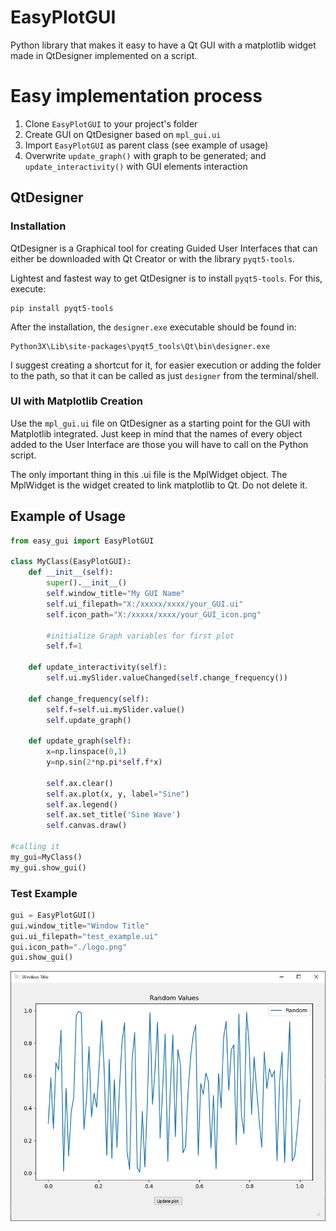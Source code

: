 # EasyPlotGUI
 Python library that makes it easy to have a Qt GUI with a matplotlib widget made in QtDesigner implemented on a script.

 # Easy implementation process
 1. Clone `EasyPlotGUI` to your project's folder
 2. Create GUI on QtDesigner based on `mpl_gui.ui`
 3. Import `EasyPlotGUI` as parent class (see example of usage)
 4. Overwrite `update_graph()` with graph to be generated; and `update_interactivity()` with GUI elements interaction

 ## QtDesigner
 ### Installation
QtDesigner is a Graphical tool for creating Guided User Interfaces that can either be downloaded with Qt Creator or with the library `pyqt5-tools`.

Lightest and fastest way to get QtDesigner is to install `pyqt5-tools`. For this, execute:

```
pip install pyqt5-tools
```

After the installation, the `designer.exe` executable should be found in:

```
Python3X\Lib\site-packages\pyqt5_tools\Qt\bin\designer.exe
```

I suggest creating a shortcut for it, for easier execution or adding the folder to the path, so that it can be called as just `designer` from the terminal/shell.

### UI with Matplotlib Creation

Use the `mpl_gui.ui` file on QtDesigner as a starting point for the GUI with Matplotlib integrated. Just keep in mind that the names of every object added to the User Interface are those you will have to call on the Python script.

The only important thing in this .ui file is the MplWidget object. The MplWidget is the widget created to link matplotlib to Qt. Do not delete it.

## Example of Usage


``` python
from easy_gui import EasyPlotGUI

class MyClass(EasyPlotGUI):
    def __init__(self):
        super().__init__()
        self.window_title="My GUI Name"
        self.ui_filepath="X:/xxxxx/xxxx/your_GUI.ui"
        self.icon_path="X:/xxxxx/xxxx/your_GUI_icon.png"

        #initialize Graph variables for first plot
        self.f=1
    
    def update_interactivity(self):
        self.ui.mySlider.valueChanged(self.change_frequency())
    
    def change_frequency(self):
        self.f=self.ui.mySlider.value()
        self.update_graph()
    
    def update_graph(self):
        x=np.linspace(0,1)
        y=np.sin(2*np.pi*self.f*x)

        self.ax.clear()
        self.ax.plot(x, y, label="Sine")
        self.ax.legend()
        self.ax.set_title('Sine Wave')
        self.canvas.draw()

#calling it
my_gui=MyClass()
my_gui.show_gui()
```
### Test Example

``` python
gui = EasyPlotGUI()
gui.window_title="Window Title"
gui.ui_filepath="test_example.ui"
gui.icon_path="./logo.png"
gui.show_gui()
```

![Example output](./test_example.png "Example output")
